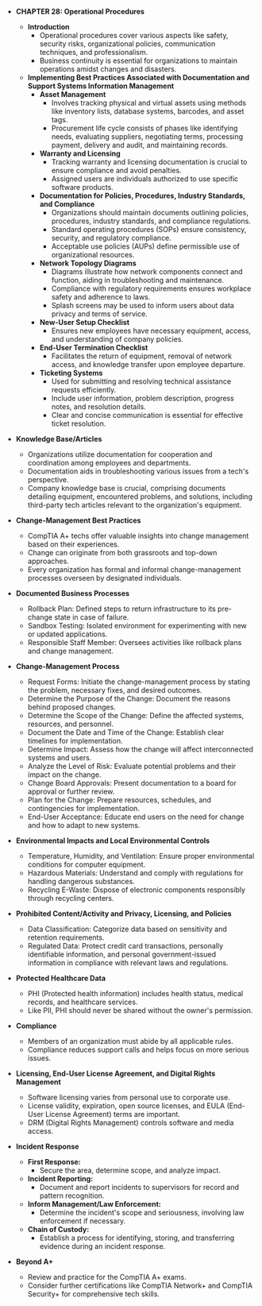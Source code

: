 - **CHAPTER 28: Operational Procedures**
  - **Introduction**
    - Operational procedures cover various aspects like safety, security risks, organizational policies, communication techniques, and professionalism.
    - Business continuity is essential for organizations to maintain operations amidst changes and disasters.
  - **Implementing Best Practices Associated with Documentation and Support Systems Information Management**
    - **Asset Management**
      - Involves tracking physical and virtual assets using methods like inventory lists, database systems, barcodes, and asset tags.
      - Procurement life cycle consists of phases like identifying needs, evaluating suppliers, negotiating terms, processing payment, delivery and audit, and maintaining records.
    - **Warranty and Licensing**
      - Tracking warranty and licensing documentation is crucial to ensure compliance and avoid penalties.
      - Assigned users are individuals authorized to use specific software products.
    - **Documentation for Policies, Procedures, Industry Standards, and Compliance**
      - Organizations should maintain documents outlining policies, procedures, industry standards, and compliance regulations.
      - Standard operating procedures (SOPs) ensure consistency, security, and regulatory compliance.
      - Acceptable use policies (AUPs) define permissible use of organizational resources.
    - **Network Topology Diagrams**
      - Diagrams illustrate how network components connect and function, aiding in troubleshooting and maintenance.
      - Compliance with regulatory requirements ensures workplace safety and adherence to laws.
      - Splash screens may be used to inform users about data privacy and terms of service.
    - **New-User Setup Checklist**
      - Ensures new employees have necessary equipment, access, and understanding of company policies.
    - **End-User Termination Checklist**
      - Facilitates the return of equipment, removal of network access, and knowledge transfer upon employee departure.
    - **Ticketing Systems**
      - Used for submitting and resolving technical assistance requests efficiently.
      - Include user information, problem description, progress notes, and resolution details.
      - Clear and concise communication is essential for effective ticket resolution.

- **Knowledge Base/Articles**
  - Organizations utilize documentation for cooperation and coordination among employees and departments.
  - Documentation aids in troubleshooting various issues from a tech's perspective.
  - Company knowledge base is crucial, comprising documents detailing equipment, encountered problems, and solutions, including third-party tech articles relevant to the organization's equipment.

- **Change-Management Best Practices**
  - CompTIA A+ techs offer valuable insights into change management based on their experiences.
  - Change can originate from both grassroots and top-down approaches.
  - Every organization has formal and informal change-management processes overseen by designated individuals.
  
- **Documented Business Processes**
  - Rollback Plan: Defined steps to return infrastructure to its pre-change state in case of failure.
  - Sandbox Testing: Isolated environment for experimenting with new or updated applications.
  - Responsible Staff Member: Oversees activities like rollback plans and change management.
  
- **Change-Management Process**
  - Request Forms: Initiate the change-management process by stating the problem, necessary fixes, and desired outcomes.
  - Determine the Purpose of the Change: Document the reasons behind proposed changes.
  - Determine the Scope of the Change: Define the affected systems, resources, and personnel.
  - Document the Date and Time of the Change: Establish clear timelines for implementation.
  - Determine Impact: Assess how the change will affect interconnected systems and users.
  - Analyze the Level of Risk: Evaluate potential problems and their impact on the change.
  - Change Board Approvals: Present documentation to a board for approval or further review.
  - Plan for the Change: Prepare resources, schedules, and contingencies for implementation.
  - End-User Acceptance: Educate end users on the need for change and how to adapt to new systems.

- **Environmental Impacts and Local Environmental Controls**
  - Temperature, Humidity, and Ventilation: Ensure proper environmental conditions for computer equipment.
  - Hazardous Materials: Understand and comply with regulations for handling dangerous substances.
  - Recycling E-Waste: Dispose of electronic components responsibly through recycling centers.
  
- **Prohibited Content/Activity and Privacy, Licensing, and Policies**
  - Data Classification: Categorize data based on sensitivity and retention requirements.
  - Regulated Data: Protect credit card transactions, personally identifiable information, and personal government-issued information in compliance with relevant laws and regulations.

- **Protected Healthcare Data**
  - PHI (Protected health information) includes health status, medical records, and healthcare services.
  - Like PII, PHI should never be shared without the owner's permission.

- **Compliance**
  - Members of an organization must abide by all applicable rules.
  - Compliance reduces support calls and helps focus on more serious issues.

- **Licensing, End-User License Agreement, and Digital Rights Management**
  - Software licensing varies from personal use to corporate use.
  - License validity, expiration, open source licenses, and EULA (End-User License Agreement) terms are important.
  - DRM (Digital Rights Management) controls software and media access.

- **Incident Response**
  - **First Response:**
    - Secure the area, determine scope, and analyze impact.
  - **Incident Reporting:**
    - Document and report incidents to supervisors for record and pattern recognition.
  - **Inform Management/Law Enforcement:**
    - Determine the incident's scope and seriousness, involving law enforcement if necessary.
  - **Chain of Custody:**
    - Establish a process for identifying, storing, and transferring evidence during an incident response.

- **Beyond A+**
  - Review and practice for the CompTIA A+ exams.
  - Consider further certifications like CompTIA Network+ and CompTIA Security+ for comprehensive tech skills.